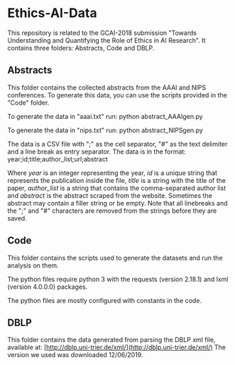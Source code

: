 # Ethics-AI-Data

This repository is related to the GCAI-2018 submission "Towards Understanding and Quantifying the Role of Ethics in AI Research".
It contains three folders: Abstracts, Code and DBLP.

## Abstracts

This folder contains the collected abstracts from the AAAI and NIPS conferences. To generate this data, you can use the scripts provided in the "Code" folder.

To generate the data in "aaai.txt" run:
python abstract_AAAIgen.py

To generate the data in "nips.txt" run:
python abstract_NIPSgen.py

The data is a CSV file with ";" as the cell separator, "#" as the text delimiter and a line break as entry separator.
The data is in the format:
year;id;title;author_list;url;abstract

Where *year* is an integer representing the year, *id* is a unique string that represents the publication inside the file, *title* is a string with the title of the paper, *author_list* is a string that contains the comma-separated author list and *abstract* is the abstract scraped from the website. Sometimes the abstract may contain a filler string or be empty. Note that all linebreaks and the ";" and "#" characters are removed from the strings before they are saved.

## Code

This folder contains the scripts used to generate the datasets and run the analysis on them.

The python files require python 3 with the requests (version 2.18.1) and lxml (version 4.0.0.0) packages.

The python files are mostly configured with constants in the code.

## DBLP

This folder contains the data generated from parsing the DBLP xml file, available at: [http://dblp.uni-trier.de/xml/](http://dblp.uni-trier.de/xml/)
The version we used was downloaded 12/06/2019.
